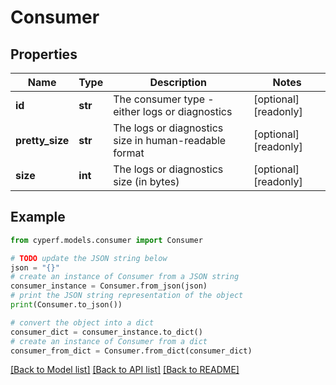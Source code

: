 # Consumer


## Properties

Name | Type | Description | Notes
------------ | ------------- | ------------- | -------------
**id** | **str** | The consumer type - either logs or diagnostics | [optional] [readonly] 
**pretty_size** | **str** | The logs or diagnostics size in human-readable format | [optional] [readonly] 
**size** | **int** | The logs or diagnostics size (in bytes) | [optional] [readonly] 

## Example

```python
from cyperf.models.consumer import Consumer

# TODO update the JSON string below
json = "{}"
# create an instance of Consumer from a JSON string
consumer_instance = Consumer.from_json(json)
# print the JSON string representation of the object
print(Consumer.to_json())

# convert the object into a dict
consumer_dict = consumer_instance.to_dict()
# create an instance of Consumer from a dict
consumer_from_dict = Consumer.from_dict(consumer_dict)
```
[[Back to Model list]](../README.md#documentation-for-models) [[Back to API list]](../README.md#documentation-for-api-endpoints) [[Back to README]](../README.md)


